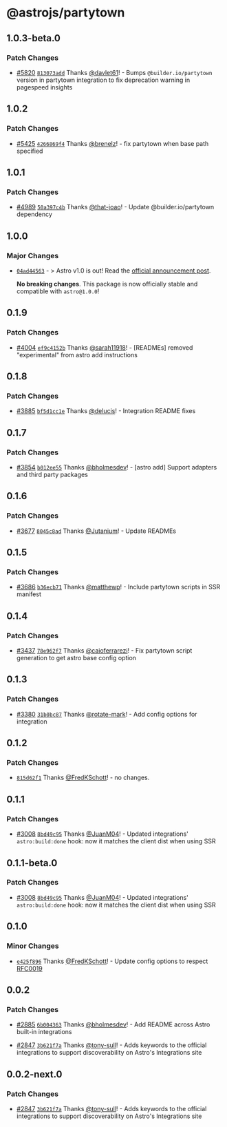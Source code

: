 # @astrojs/partytown

## 1.0.3-beta.0

### Patch Changes

- [#5820](https://github.com/withastro/astro/pull/5820) [`813073add`](https://github.com/withastro/astro/commit/813073addd669538d67032a48ef6b649216dafc5) Thanks [@davlet61](https://github.com/davlet61)! - Bumps `@builder.io/partytown` version in partytown integration to fix deprecation warning in pagespeed insights

## 1.0.2

### Patch Changes

- [#5425](https://github.com/withastro/astro/pull/5425) [`4266869f4`](https://github.com/withastro/astro/commit/4266869f4fef37fadb2e0c4c0b703decde11037a) Thanks [@brenelz](https://github.com/brenelz)! - fix partytown when base path specified

## 1.0.1

### Patch Changes

- [#4989](https://github.com/withastro/astro/pull/4989) [`50a397c4b`](https://github.com/withastro/astro/commit/50a397c4ba61dffaeb1aaf2a4e262ea79cd1580a) Thanks [@that-joao](https://github.com/that-joao)! - Update @builder.io/partytown dependency

## 1.0.0

### Major Changes

- [`04ad44563`](https://github.com/withastro/astro/commit/04ad445632c67bdd60c1704e1e0dcbcaa27b9308) - > Astro v1.0 is out! Read the [official announcement post](https://astro.build/blog/astro-1/).

  **No breaking changes**. This package is now officially stable and compatible with `astro@1.0.0`!

## 0.1.9

### Patch Changes

- [#4004](https://github.com/withastro/astro/pull/4004) [`ef9c4152b`](https://github.com/withastro/astro/commit/ef9c4152b2b399e25bf4e8aa7b37adcf6d0d8f17) Thanks [@sarah11918](https://github.com/sarah11918)! - [READMEs] removed "experimental" from astro add instructions

## 0.1.8

### Patch Changes

- [#3885](https://github.com/withastro/astro/pull/3885) [`bf5d1cc1e`](https://github.com/withastro/astro/commit/bf5d1cc1e71da38a14658c615e9481f2145cc6e7) Thanks [@delucis](https://github.com/delucis)! - Integration README fixes

## 0.1.7

### Patch Changes

- [#3854](https://github.com/withastro/astro/pull/3854) [`b012ee55`](https://github.com/withastro/astro/commit/b012ee55b107dea0730286263b27d83e530fad5d) Thanks [@bholmesdev](https://github.com/bholmesdev)! - [astro add] Support adapters and third party packages

## 0.1.6

### Patch Changes

- [#3677](https://github.com/withastro/astro/pull/3677) [`8045c8ad`](https://github.com/withastro/astro/commit/8045c8ade16fe4306448b7f98a4560ef0557d378) Thanks [@Jutanium](https://github.com/Jutanium)! - Update READMEs

## 0.1.5

### Patch Changes

- [#3686](https://github.com/withastro/astro/pull/3686) [`b36ecb71`](https://github.com/withastro/astro/commit/b36ecb717e2cb623501c6d9a60471ac4daba43a8) Thanks [@matthewp](https://github.com/matthewp)! - Include partytown scripts in SSR manifest

## 0.1.4

### Patch Changes

- [#3437](https://github.com/withastro/astro/pull/3437) [`78e962f7`](https://github.com/withastro/astro/commit/78e962f744a495b587bc691ad6b109543a5a5dde) Thanks [@caioferrarezi](https://github.com/caioferrarezi)! - Fix partytown script generation to get astro base config option

## 0.1.3

### Patch Changes

- [#3380](https://github.com/withastro/astro/pull/3380) [`31b0bc87`](https://github.com/withastro/astro/commit/31b0bc87a4f6f652d9007810026e99756a32cc46) Thanks [@rotate-mark](https://github.com/rotate-mark)! - Add config options for integration

## 0.1.2

### Patch Changes

- [`815d62f1`](https://github.com/withastro/astro/commit/815d62f151a36fef7d09590d4962ca71bda61b32) Thanks [@FredKSchott](https://github.com/FredKSchott)! - no changes.

## 0.1.1

### Patch Changes

- [#3008](https://github.com/withastro/astro/pull/3008) [`8bd49c95`](https://github.com/withastro/astro/commit/8bd49c95365f7bbce41e19b7e8658ad639c22f31) Thanks [@JuanM04](https://github.com/JuanM04)! - Updated integrations' `astro:build:done` hook: now it matches the client dist when using SSR

## 0.1.1-beta.0

### Patch Changes

- [#3008](https://github.com/withastro/astro/pull/3008) [`8bd49c95`](https://github.com/withastro/astro/commit/8bd49c95365f7bbce41e19b7e8658ad639c22f31) Thanks [@JuanM04](https://github.com/JuanM04)! - Updated integrations' `astro:build:done` hook: now it matches the client dist when using SSR

## 0.1.0

### Minor Changes

- [`e425f896`](https://github.com/withastro/astro/commit/e425f896b668d98033ad3b998b50c1f28bc7f6ee) Thanks [@FredKSchott](https://github.com/FredKSchott)! - Update config options to respect [RFC0019](https://github.com/withastro/rfcs/blob/main/proposals/0019-config-finalization.md)

## 0.0.2

### Patch Changes

- [#2885](https://github.com/withastro/astro/pull/2885) [`6b004363`](https://github.com/withastro/astro/commit/6b004363f99f27e581d1e2d53a2ebff39d7afb8a) Thanks [@bholmesdev](https://github.com/bholmesdev)! - Add README across Astro built-in integrations

* [#2847](https://github.com/withastro/astro/pull/2847) [`3b621f7a`](https://github.com/withastro/astro/commit/3b621f7a613b45983b090794fa7c015f23ed6140) Thanks [@tony-sull](https://github.com/tony-sull)! - Adds keywords to the official integrations to support discoverability on Astro's Integrations site

## 0.0.2-next.0

### Patch Changes

- [#2847](https://github.com/withastro/astro/pull/2847) [`3b621f7a`](https://github.com/withastro/astro/commit/3b621f7a613b45983b090794fa7c015f23ed6140) Thanks [@tony-sull](https://github.com/tony-sull)! - Adds keywords to the official integrations to support discoverability on Astro's Integrations site
